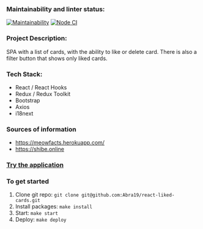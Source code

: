 ### Maintainability and linter status:
[![Maintainability](https://api.codeclimate.com/v1/badges/12e5b46f663b882e8525/maintainability)](https://codeclimate.com/github/Abra19/react-liked-cards/maintainability)
[![Node CI](https://github.com/Abra19/react-liked-cards/actions/workflows/nodeci.yml/badge.svg)](https://github.com/Abra19/react-liked-cards/actions/workflows/nodeci.yml)

### Project Description:
SPA with a list of cards, with the ability to like or delete card.
There is also a filter button that shows only liked cards.

### Tech Stack:
* React / React Hooks
* Redux / Redux Toolkit
* Bootstrap
* Axios
* i18next

### Sources of information
* https://meowfacts.herokuapp.com/
* https://shibe.online

### [Try the application](https://abra19.github.io/react-liked-cards/)

### To get started

1. Clone git repo: `git clone git@github.com:Abra19/react-liked-cards.git`
2. Install packages: `make install`
3. Start: `make start`
4. Deploy: `make deploy`